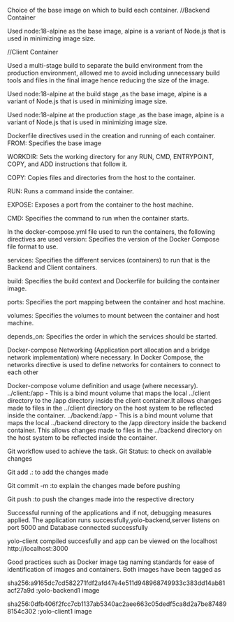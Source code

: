 Choice of the base image on which to build each container.
//Backend Container

Used node:18-alpine as the base image, alpine is a variant of Node.js that is used in minimizing image size.

//Client Container

Used a multi-stage build to separate the build environment from the production environment, allowed me to avoid including unnecessary build tools and files in the final image hence reducing the size of the image.

Used node:18-alpine at the build stage ,as the base image, alpine is a variant of Node.js that is used in minimizing image size.

Used node:18-alpine at the production stage ,as the base image, alpine is a variant of Node.js that is used in minimizing image size.

Dockerfile directives used in the creation and running of each container.
FROM: Specifies the base image

WORKDIR: Sets the working directory for any RUN, CMD, ENTRYPOINT, COPY, and ADD instructions that follow it.

COPY: Copies files and directories from the host to the container.

RUN: Runs a command inside the container.

EXPOSE: Exposes a port from the container to the host machine.

CMD: Specifies the command to run when the container starts.

In the docker-compose.yml file used to run the containers, the following directives are used
version: Specifies the version of the Docker Compose file format to use.

services: Specifies the different services (containers) to run that is the Backend and Client containers.

build: Specifies the build context and Dockerfile for building the container image.

ports: Specifies the port mapping between the container and host machine.

volumes: Specifies the volumes to mount between the container and host machine.

depends_on: Specifies the order in which the services should be started.

Docker-compose Networking (Application port allocation and a bridge network implementation) where necessary.
In Docker Compose, the networks directive is used to define networks for containers to connect to each other

Docker-compose volume definition and usage (where necessary).
../client:/app - This is a bind mount volume that maps the local ../client directory to the /app directory inside the client container.It allows changes made to files in the ../client directory on the host system to be reflected inside the container.
../backend:/app - This is a bind mount volume that maps the local ../backend directory to the /app directory inside the backend container. This allows changes made to files in the ../backend directory on the host system to be reflected inside the container.

Git workflow used to achieve the task.
Git Status: to check on available changes

Git add .: to add the changes made

Git commit -m :to explain the changes made before pushing

Git push :to push the changes made into the respective directory

Successful running of the applications and if not, debugging measures applied.
The application runs successfully,yolo-backend,server listens on port 5000 and Database connected successfully

yolo-client compiled succesfully and app can be viewed on the localhost http://localhost:3000

Good practices such as Docker image tag naming standards for ease of identification of images and containers. 
Both images have been tagged as

sha256:a9165dc7cd582271fdf2afd47e4e511d948968749933c383dd14ab81acf27a9d  :yolo-backend1 image

sha256:0dfb406f2fcc7cb1137ab5340ac2aee663c05dedf5ca8d2a7be874898154c302 :yolo-client1 image